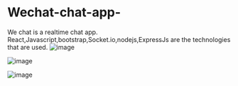 # Wechat-chat-app-
We chat is a realtime chat app.
React,Javascript,bootstrap,Socket.io,nodejs,ExpressJs are the technologies that are used. 
![image](https://user-images.githubusercontent.com/82431854/216749168-d2f6aa58-683e-4f04-9351-4541fe35ad46.png)


![image](https://user-images.githubusercontent.com/82431854/216749185-7d7416b0-6ba7-4e96-97d2-8034c88a232d.png)


![image](https://user-images.githubusercontent.com/82431854/216749226-3020a438-1084-4d7d-a0f1-c1e5898ddbc9.png)
